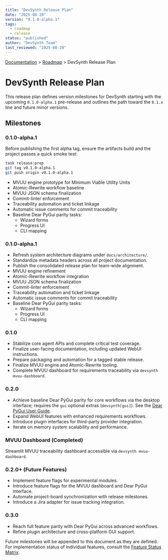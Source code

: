 ```yaml
---
title: "DevSynth Release Plan"
date: "2025-08-20"
version: "0.1.0-alpha.1"
tags:
  - roadmap
  - release
status: "published"
author: "DevSynth Team"
last_reviewed: "2025-08-20"
---
```


<div class="breadcrumbs">
<a href="../index.md">Documentation</a> &gt; <a href="index.md">Roadmap</a> &gt; DevSynth Release Plan
</div>

# DevSynth Release Plan

This release plan defines version milestones for DevSynth starting with the upcoming `0.1.0-alpha.1` pre-release and outlines the path toward the `0.1.x` line and future minor versions.

## Milestones

### 0.1.0-alpha.1

Before publishing the first alpha tag, ensure the artifacts build and the
project passes a quick smoke test:

```bash
task release:prep
git tag v0.1.0-alpha.1
git push origin v0.1.0-alpha.1
```

- MVUU engine prototype for Minimum Viable Utility Units
- Atomic-Rewrite workflow baseline
- MVUU JSON schema finalization
- Commit-linter enforcement
- Traceability automation and ticket linkage
- Automatic issue comments for commit traceability
- Baseline Dear PyGui parity tasks:
  - Wizard forms
  - Progress UI
  - CLI mapping

### 0.1.0-alpha.1
- Refresh system architecture diagrams under `docs/architecture/`.
- Standardize metadata headers across all project documentation.
- Publish the consolidated release plan for team-wide alignment.
- MVUU engine refinement
- Atomic-Rewrite workflow integration
- MVUU JSON schema finalization
- Commit-linter enforcement
- Traceability automation and ticket linkage
- Automatic issue comments for commit traceability
- Baseline Dear PyGui parity tasks:
  - Wizard forms
  - Progress UI
  - CLI mapping

### 0.1.0
- Stabilize core agent APIs and complete critical test coverage.
- Finalize user-facing documentation, including updated WebUI instructions.
- Prepare packaging and automation for a tagged stable release.
- Finalize MVUU engine and Atomic-Rewrite tooling.
- Complete MVUU dashboard for requirements traceability via `devsynth mvuu-dashboard`.

### 0.2.0
- Achieve baseline Dear PyGui parity for core workflows via the desktop interface; requires the `gui` optional extras (`devsynth[gui]`). See the [Dear PyGui User Guide](../user_guides/dearpygui.md).
- Expand WebUI features with enhanced requirements workflows.
- Introduce plugin interfaces for third-party provider integration.
- Iterate on memory system scalability and performance.

### MVUU Dashboard (Completed)
Streamlit MVUU traceability dashboard accessible via `devsynth mvuu-dashboard`.

### 0.2.0+ (Future Features)
- Implement feature flags for experimental modules.
- Introduce feature flags for the MVUU dashboard and Dear PyGui interface.
- Automate project-board synchronization with release milestones.
- Introduce a Jira adapter for issue tracking integration.

### 0.3.0
- Reach full feature parity with Dear PyGui across advanced workflows.
- Refine plugin architecture and cross-platform GUI support.

Future milestones will be appended to this document as they are defined. For implementation status of individual features, consult the [Feature Status Matrix](../implementation/feature_status_matrix.md).
